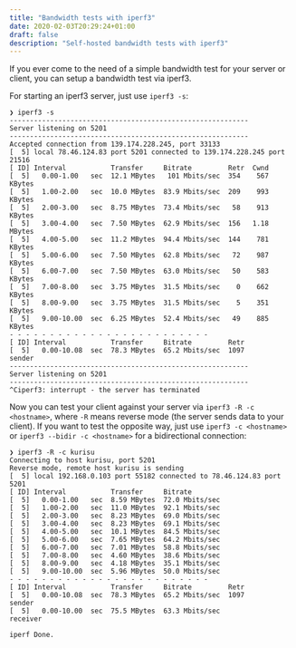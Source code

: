```yaml
---
title: "Bandwidth tests with iperf3"
date: 2020-02-03T20:29:24+01:00
draft: false
description: "Self-hosted bandwidth tests with iperf3"
---
```


If you ever come to the need of a simple bandwidth test for your server or client, you can setup a bandwidth test via iperf3.

For starting an iperf3 server, just use `iperf3 -s`:
```
❯ iperf3 -s
-----------------------------------------------------------
Server listening on 5201
-----------------------------------------------------------
Accepted connection from 139.174.228.245, port 33133
[  5] local 78.46.124.83 port 5201 connected to 139.174.228.245 port 21516
[ ID] Interval           Transfer     Bitrate         Retr  Cwnd
[  5]   0.00-1.00   sec  12.1 MBytes   101 Mbits/sec  354    567 KBytes
[  5]   1.00-2.00   sec  10.0 MBytes  83.9 Mbits/sec  209    993 KBytes
[  5]   2.00-3.00   sec  8.75 MBytes  73.4 Mbits/sec   58    913 KBytes
[  5]   3.00-4.00   sec  7.50 MBytes  62.9 Mbits/sec  156   1.18 MBytes
[  5]   4.00-5.00   sec  11.2 MBytes  94.4 Mbits/sec  144    781 KBytes
[  5]   5.00-6.00   sec  7.50 MBytes  62.8 Mbits/sec   72    987 KBytes
[  5]   6.00-7.00   sec  7.50 MBytes  63.0 Mbits/sec   50    583 KBytes
[  5]   7.00-8.00   sec  3.75 MBytes  31.5 Mbits/sec    0    662 KBytes
[  5]   8.00-9.00   sec  3.75 MBytes  31.5 Mbits/sec    5    351 KBytes
[  5]   9.00-10.00  sec  6.25 MBytes  52.4 Mbits/sec   49    885 KBytes
- - - - - - - - - - - - - - - - - - - - - - - - -
[ ID] Interval           Transfer     Bitrate         Retr
[  5]   0.00-10.08  sec  78.3 MBytes  65.2 Mbits/sec  1097             sender
-----------------------------------------------------------
Server listening on 5201
-----------------------------------------------------------
^Ciperf3: interrupt - the server has terminated
```

Now you can test your client against your server via `iperf3 -R -c <hostname>`,
where `-R` means reverse mode (the server sends data to your client). If you
want to test the opposite way, just use `iperf3 -c <hostname>` or `iperf3
--bidir -c <hostname>` for a bidirectional connection:
```
❯ iperf3 -R -c kurisu
Connecting to host kurisu, port 5201
Reverse mode, remote host kurisu is sending
[  5] local 192.168.0.103 port 55182 connected to 78.46.124.83 port 5201
[ ID] Interval           Transfer     Bitrate
[  5]   0.00-1.00   sec  8.59 MBytes  72.0 Mbits/sec
[  5]   1.00-2.00   sec  11.0 MBytes  92.1 Mbits/sec
[  5]   2.00-3.00   sec  8.23 MBytes  69.0 Mbits/sec
[  5]   3.00-4.00   sec  8.23 MBytes  69.1 Mbits/sec
[  5]   4.00-5.00   sec  10.1 MBytes  84.5 Mbits/sec
[  5]   5.00-6.00   sec  7.65 MBytes  64.2 Mbits/sec
[  5]   6.00-7.00   sec  7.01 MBytes  58.8 Mbits/sec
[  5]   7.00-8.00   sec  4.60 MBytes  38.6 Mbits/sec
[  5]   8.00-9.00   sec  4.18 MBytes  35.1 Mbits/sec
[  5]   9.00-10.00  sec  5.96 MBytes  50.0 Mbits/sec
- - - - - - - - - - - - - - - - - - - - - - - - -
[ ID] Interval           Transfer     Bitrate         Retr
[  5]   0.00-10.08  sec  78.3 MBytes  65.2 Mbits/sec  1097             sender
[  5]   0.00-10.00  sec  75.5 MBytes  63.3 Mbits/sec                  receiver

iperf Done.
```
